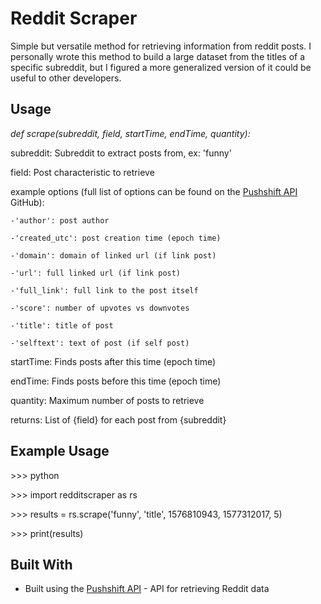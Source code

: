 # Reddit Scraper

Simple but versatile method for retrieving information from reddit posts. I personally wrote this method to build a large dataset from the titles of a specific subreddit, but I figured a more generalized version of it could be useful to other developers.

## Usage
*def scrape(subreddit, field, startTime, endTime, quantity):*

subreddit: Subreddit to extract posts from, ex: 'funny'

field: Post characteristic to retrieve

  example options (full list of options can be found on the [Pushshift API](https://github.com/pushshift/api) GitHub):
  
    -'author': post author
    
    -'created_utc': post creation time (epoch time)
    
    -'domain': domain of linked url (if link post)
    
    -'url': full linked url (if link post)
    
    -'full_link': full link to the post itself
    
    -'score': number of upvotes vs downvotes
    
    -'title': title of post
    
    -'selftext': text of post (if self post)
    
startTime: Finds posts after this time (epoch time)

endTime: Finds posts before this time (epoch time)

quantity: Maximum number of posts to retrieve

returns: List of {field} for each post from {subreddit} 


## Example Usage
\>\>\> python

\>\>\> import redditscraper as rs

\>\>\> results = rs.scrape('funny', 'title', 1576810943, 1577312017, 5)

\>\>\> print(results)


## Built With

* Built using the [Pushshift API](https://github.com/pushshift/api) - API for retrieving Reddit data
